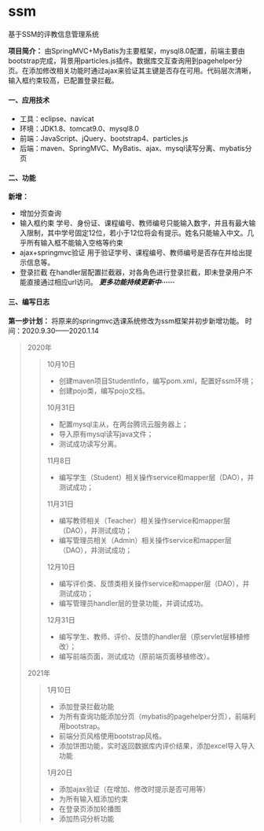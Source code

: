 # ssm
基于SSM的评教信息管理系统

**项目简介：**
由SpringMVC+MyBatis为主要框架，mysql8.0配置，前端主要由bootstrap完成，背景用particles.js插件。数据库交互查询用到pagehelper分页。在添加修改相关功能时通过ajax来验证其主键是否存在可用。代码层次清晰，输入框约束较高，已配置登录拦截。

<!-- more -->
#### 一、应用技术 ####

* 工具：eclipse、navicat
* 环境：JDK1.8、tomcat9.0、mysql8.0
* 前端：JavaScript、jQuery、bootstrap4、particles.js
* 后端：maven、SpringMVC、MyBatis、ajax、mysql读写分离、mybatis分页
#### 二、功能 ####	

**新增：**
* 增加分页查询
* 输入框约束
	学号、身份证、课程编号、教师编号只能输入数字，并且有最大输入限制，其中学号固定12位，若小于12位将会有提示。姓名只能输入中文。几乎所有输入框不能输入空格等约束
* ajax+springmvc验证
	用于验证学号、课程编号、教师编号是否存在并给出提示信息等。
* 登录拦截
	在handler层配置拦截器，对各角色进行登录拦截，即未登录用户不能直接通过相应url访问。
	***更多功能持续更新中······***

#### 三、编写日志 ####	
**第一步计划：**
将原来的springmvc选课系统修改为ssm框架并初步新增功能。
时间：2020.9.30——2020.1.14
>2020年
>>10月10日
>>* 创建maven项目StudentInfo，编写pom.xml，配置好ssm环境；
>>* 创建pojo类，编写pojo文档。
>>
>>10月31日
>>* 配置mysql主从，在两台腾讯云服务器上；
>>* 导入原有mysql读写java文件；
>>* 测试成功读写分离。
>>
>>11月8日
>>* 编写学生（Student）相关操作service和mapper层（DAO），并测试成功；
>>
>>11月31日
>>*  编写教师相关（Teacher）相关操作service和mapper层（DAO），并测试成功；
>>* 编写管理员相关（Admin）相关操作service和mapper层（DAO），并测试成功；
>>
>>12月10日
>> * 编写评价类、反馈类相关操作service和mapper层（DAO），并测试成功；
>> * 编写管理员handler层的登录功能，并调试成功。
>> 
>> 12月31日
>> * 编写学生、教师、评价、反馈的handler层（原servlet层移植修改）；
>> * 编写前端页面，测试成功（原前端页面移植修改）。
>>
>2021年
>> 1月10日
>> * 添加登录拦截功能
>> * 为所有查询功能添加分页（mybatis的pagehelper分页），前端利用bootstrap。
>> * 前端分页风格使用bootstrap风格。
>> * 添加饼图功能，实时返回数据库内评价结果，添加excel导入导入功能
>> 
>> 1月20日
>> * 添加ajax验证（在增加、修改时提示是否可用等）
>> * 为所有输入框添加约束
>> * 在登录页添加轮播图
>> * 添加热词分析功能

